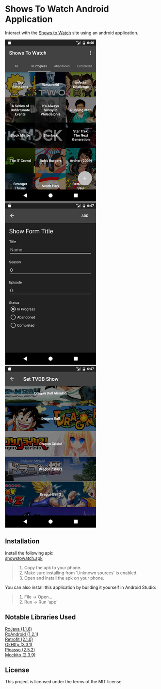 # Shows To Watch Android Application
Interact with the <a href="http://showstowatch.josephtran.io"> Shows to Watch</a> site using an android application.

<img src="screenshots/shows.png" alt="shows" width="300px"/>
<img src="screenshots/add_show.png" alt="add_show" width="300px"/>
<img src="screenshots/show_search.png" alt="show_search" width="300px"/>

## Installation
Install the following apk:  
<a href="https://github.com/JotraN/shows-to-watch-android/raw/master/showstowatch.apk">showstowatch.apk</a><br>
> 1. Copy the apk to your phone.
> 2. Make sure installing from 'Unknown sources' is enabled.
> 3. Open and install the apk on your phone.

You can also install this application by building it yourself in Android Studio:  
> 1. File -> Open...
> 2. Run -> Run 'app'

## Notable Libraries Used
<a href="https://github.com/ReactiveX/RxJava">RxJava (1.1.6)</a><br>
<a href="https://github.com/ReactiveX/RxAndroid">RxAndroid (1.2.1)</a><br>
<a href="https://github.com/square/retrofit">Retrofit (2.1.0)</a><br>
<a href="https://github.com/square/okhttp">OkHttp (3.3.1)</a><br>
<a href="https://github.com/square/picasso">Picasso (2.5.2)</a><br>
<a href="https://github.com/mockito/mockito">Mockito (2.3.9)</a><br>

## License
This project is licensed under the terms of the MIT license.